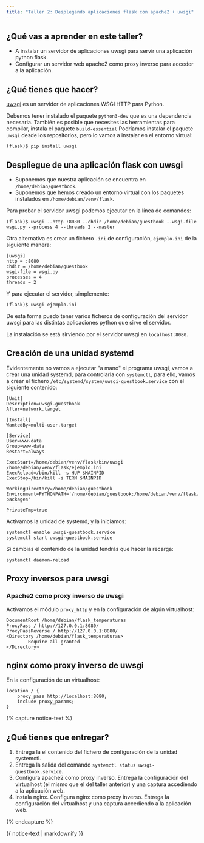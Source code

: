 ```yaml
---
title: "Taller 2: Desplegando aplicaciones flask con apache2 + uwsgi"
---
```


## ¿Qué vas a aprender en este taller?

* A instalar un servidor de aplicaciones uwsgi para servir una aplicación python flask.
* Configurar un servidor web apache2 como proxy inverso para acceder a la aplicación.

## ¿Qué tienes que hacer?

[uwsgi](https://uwsgi-docs.readthedocs.io/en/latest/) es un servidor de aplicaciones WSGI HTTP para Python.

Debemos tener instalado el paquete `python3-dev` que es una dependencia necesaria. También es posible que necesites las herramientas para compilar, instala el paquete `build-essential` Podríamos instalar el paquete `uwsgi` desde los repositorios, pero lo vamos a instalar en el entorno virtual:

    (flask)$ pip install uwsgi

## Despliegue de una aplicación flask con uwsgi

* Suponemos que nuestra aplicación se encuentra en `/home/debian/guestbook`.
* Suponemos que hemos creado un entorno virtual con los paquetes instalados en `/home/debian/venv/flask`.

Para probar el servidor uwsgi podemos ejecutar en la línea de comandos:

    (flask)$ uwsgi --http :8080 --chdir /home/debian/guestbook --wsgi-file wsgi.py --process 4 --threads 2 --master 

Otra alternativa es crear un fichero `.ini` de configuración, `ejemplo.ini` de la siguiente manera:

    [uwsgi]
    http = :8080
    chdir = /home/debian/guestbook 
    wsgi-file = wsgi.py
    processes = 4
    threads = 2

Y para ejecutar el servidor, simplemente:

    (flask)$ uwsgi ejemplo.ini

De esta forma puedo tener varios ficheros de configuración del servidor uwsgi para las distintas aplicaciones python que sirve el servidor.

La instalación se está sirviendo por el servidor uwsgi en `localhost:8080`.

## Creación de una unidad systemd

Evidentemente no vamos a ejecutar "a mano" el programa uwsgi, vamos a crear una unidad systemd, para controlarla con `systemctl`, para ello, vamos a crear el fichero `/etc/systemd/system/uwsgi-guestbook.service` con el siguiente contenido:

```
[Unit]
Description=uwsgi-guestbook
After=network.target

[Install]
WantedBy=multi-user.target

[Service]
User=www-data
Group=www-data
Restart=always

ExecStart=/home/debian/venv/flask/bin/uwsgi /home/debian/venv/flask/ejemplo.ini
ExecReload=/bin/kill -s HUP $MAINPID
ExecStop=/bin/kill -s TERM $MAINPID

WorkingDirectory=/home/debian/guestbook
Environment=PYTHONPATH='/home/debian/guestbook:/home/debian/venv/flask/lib/python3.9/site-packages'

PrivateTmp=true
```

Activamos la unidad de systemd, y la iniciamos:

```
systemctl enable uwsgi-guestbook.service
systemctl start uwsgi-guestbook.service
```

Si cambias el contenido de la unidad tendrás que hacer la recarga:

```
systemctl daemon-reload
```

## Proxy inversos para uwsgi

### Apache2 como proxy inverso de uwsgi

Activamos el módulo `proxy_http` y en la configuración de algún virtualhost:

```
DocumentRoot /home/debian/flask_temperaturas
ProxyPass / http://127.0.0.1:8080/
ProxyPassReverse / http://127.0.0.1:8080/
<Directory /home/debian/flask_temperaturas>
        Require all granted
</Directory>
```

## nginx como proxy inverso de uwsgi

En la configuración de un virtualhost:

```
location / {
    proxy_pass http://localhost:8080;
    include proxy_params;
}
```

{% capture notice-text %}
## ¿Qué tienes que entregar?

1. Entrega la el contenido del fichero de configuración de la unidad systemctl.
2. Entrega la salida del comando `systemctl status uwsgi-guestbook.service`.
3. Configura apache2 como proxy inverso. Entrega la configuración del virtualhost (el mismo que el del taller anterior) y una captura accediendo a la aplicación web.
4. Instala nginx. Configura nginx como proxy inverso. Entrega la configuración del virtualhost y una captura accediendo a la aplicación web.

{% endcapture %}<div class="notice--info">{{ notice-text | markdownify }}</div>

